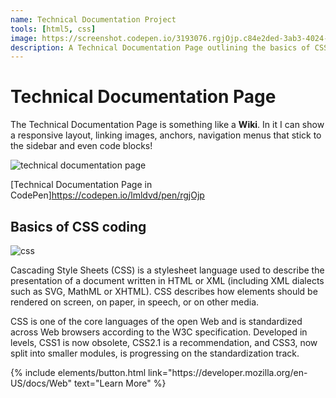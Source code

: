 ```yaml
---
name: Technical Documentation Project
tools: [html5, css]
image: https://screenshot.codepen.io/3193076.rgjOjp.c84e2ded-3ab3-4024-aed7-186b49b46fd4.png
description: A Technical Documentation Page outlining the basics of CSS coding, from the Mozzilla dev reference. This project features layout that is responsive and consistent with that of a wiki-type webpage. This a project in the Free Code Camp curriculum for HTML/CSS and Responsive Design.
---
```


# Technical Documentation Page

The Technical Documentation Page is something like a **Wiki**. In it I can show a responsive layout, linking images, anchors, navigation menus that stick to the sidebar and even code blocks!

![technical documentation page](https://screenshot.codepen.io/3193076.rgjOjp.c84e2ded-3ab3-4024-aed7-186b49b46fd4.png "screenshot of the technical document page project on codepen")

[Technical Documentation Page in CodePen]https://codepen.io/lmldvd/pen/rgjOjp

## Basics of CSS coding

![css](https://mdn.mozillademos.org/files/9461/css-declaration-small.png)

Cascading Style Sheets (CSS) is a stylesheet language used to describe the presentation of a document written in HTML or XML (including XML dialects such as SVG, MathML or XHTML). CSS describes how elements should be rendered on screen, on paper, in speech, or on other media.

CSS is one of the core languages of the open Web and is standardized across Web browsers according to the W3C specification. Developed in levels, CSS1 is now obsolete, CSS2.1 is a recommendation, and CSS3, now split into smaller modules, is progressing on the standardization track.



<p class="text-center">
{% include elements/button.html link="https://developer.mozilla.org/en-US/docs/Web" text="Learn More" %}
</p>
